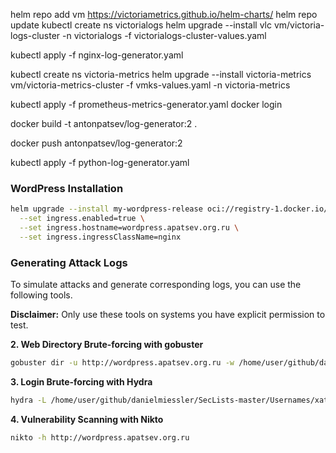 helm repo add vm https://victoriametrics.github.io/helm-charts/
helm repo update
kubectl create ns victorialogs
helm upgrade --install vlc vm/victoria-logs-cluster -n victorialogs -f victorialogs-cluster-values.yaml

kubectl apply -f nginx-log-generator.yaml

kubectl create ns victoria-metrics
helm upgrade --install victoria-metrics vm/victoria-metrics-cluster -f vmks-values.yaml -n victoria-metrics

kubectl apply -f prometheus-metrics-generator.yaml
docker login

docker build -t antonpatsev/log-generator:2 .

docker push antonpatsev/log-generator:2

kubectl apply -f python-log-generator.yaml


### WordPress Installation

```bash
helm upgrade --install my-wordpress-release oci://registry-1.docker.io/bitnamicharts/wordpress \
  --set ingress.enabled=true \
  --set ingress.hostname=wordpress.apatsev.org.ru \
  --set ingress.ingressClassName=nginx
```


### Generating Attack Logs

To simulate attacks and generate corresponding logs, you can use the following tools.

**Disclaimer:** Only use these tools on systems you have explicit permission to test.


**2. Web Directory Brute-forcing with gobuster**

```bash
gobuster dir -u http://wordpress.apatsev.org.ru -w /home/user/github/danielmiessler/SecLists-master/Discovery/Web-Content/DirBuster-2007_directory-list-2.3-big.txt
```

**3. Login Brute-forcing with Hydra**

```bash
hydra -L /home/user/github/danielmiessler/SecLists-master/Usernames/xato-net-10-million-usernames.txt -P /home/user/github/danielmiessler/SecLists-master/Passwords/Common-Credentials/Pwdb_top-10000000.txt wordpress.apatsev.org.ru http-post-form "/login.php:username=^USER^&password=^PASS^:F=Invalid"
```

**4. Vulnerability Scanning with Nikto**

```bash
nikto -h http://wordpress.apatsev.org.ru
```

